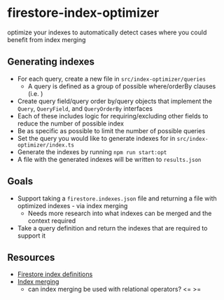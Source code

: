 # firestore-index-optimizer
optimize your indexes to automatically detect cases where you could benefit from index merging

## Generating indexes
* For each query, create a new file in `src/index-optimizer/queries` 
    * A query is defined as a group of possible where/orderBy clauses (i.e. )
* Create query field/query order by/query objects that implement the `Query`, `QueryField`, and `QueryOrderBy` interfaces
* Each of these includes logic for requiring/excluding other fields to reduce the number of possible index
* Be as specific as possible to limit the number of possible queries
* Set the query you would like to generate indexes for in `src/index-optimizer/index.ts`
* Generate the indexes by running `npm run start:opt`
* A file with the generated indexes will be written to `results.json`

## Goals
* Support taking a `firestore.indexes.json` file and returning a file with optimized indexes - via index merging 
    * Needs more research into what indexes can be merged and the context required
* Take a query definition and return the indexes that are required to support it

## Resources
* [Firestore index definitions](https://firebase.google.com/docs/reference/firestore/indexes/) 
* [Index merging](https://firebase.google.com/docs/firestore/query-data/index-overview#taking_advantage_of_index_merging)
    * can index merging be used with relational operators? <= >=
